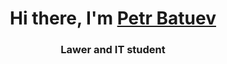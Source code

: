 <h1 align="center">Hi there, I'm <a href="https://instagram.com/batuev.petr?igshid=YmMyMTA2M2Y=" target="_blank">Petr Batuev</a> 
<h3 align="center">Lawer and IT student</h3>